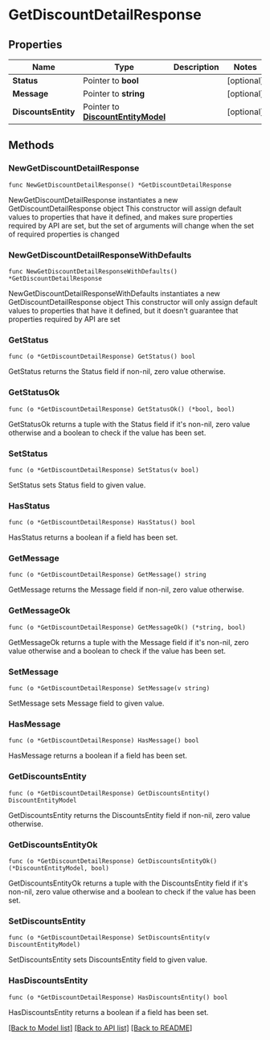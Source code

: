 # GetDiscountDetailResponse

## Properties

Name | Type | Description | Notes
------------ | ------------- | ------------- | -------------
**Status** | Pointer to **bool** |  | [optional] 
**Message** | Pointer to **string** |  | [optional] 
**DiscountsEntity** | Pointer to [**DiscountEntityModel**](DiscountEntityModel.md) |  | [optional] 

## Methods

### NewGetDiscountDetailResponse

`func NewGetDiscountDetailResponse() *GetDiscountDetailResponse`

NewGetDiscountDetailResponse instantiates a new GetDiscountDetailResponse object
This constructor will assign default values to properties that have it defined,
and makes sure properties required by API are set, but the set of arguments
will change when the set of required properties is changed

### NewGetDiscountDetailResponseWithDefaults

`func NewGetDiscountDetailResponseWithDefaults() *GetDiscountDetailResponse`

NewGetDiscountDetailResponseWithDefaults instantiates a new GetDiscountDetailResponse object
This constructor will only assign default values to properties that have it defined,
but it doesn't guarantee that properties required by API are set

### GetStatus

`func (o *GetDiscountDetailResponse) GetStatus() bool`

GetStatus returns the Status field if non-nil, zero value otherwise.

### GetStatusOk

`func (o *GetDiscountDetailResponse) GetStatusOk() (*bool, bool)`

GetStatusOk returns a tuple with the Status field if it's non-nil, zero value otherwise
and a boolean to check if the value has been set.

### SetStatus

`func (o *GetDiscountDetailResponse) SetStatus(v bool)`

SetStatus sets Status field to given value.

### HasStatus

`func (o *GetDiscountDetailResponse) HasStatus() bool`

HasStatus returns a boolean if a field has been set.

### GetMessage

`func (o *GetDiscountDetailResponse) GetMessage() string`

GetMessage returns the Message field if non-nil, zero value otherwise.

### GetMessageOk

`func (o *GetDiscountDetailResponse) GetMessageOk() (*string, bool)`

GetMessageOk returns a tuple with the Message field if it's non-nil, zero value otherwise
and a boolean to check if the value has been set.

### SetMessage

`func (o *GetDiscountDetailResponse) SetMessage(v string)`

SetMessage sets Message field to given value.

### HasMessage

`func (o *GetDiscountDetailResponse) HasMessage() bool`

HasMessage returns a boolean if a field has been set.

### GetDiscountsEntity

`func (o *GetDiscountDetailResponse) GetDiscountsEntity() DiscountEntityModel`

GetDiscountsEntity returns the DiscountsEntity field if non-nil, zero value otherwise.

### GetDiscountsEntityOk

`func (o *GetDiscountDetailResponse) GetDiscountsEntityOk() (*DiscountEntityModel, bool)`

GetDiscountsEntityOk returns a tuple with the DiscountsEntity field if it's non-nil, zero value otherwise
and a boolean to check if the value has been set.

### SetDiscountsEntity

`func (o *GetDiscountDetailResponse) SetDiscountsEntity(v DiscountEntityModel)`

SetDiscountsEntity sets DiscountsEntity field to given value.

### HasDiscountsEntity

`func (o *GetDiscountDetailResponse) HasDiscountsEntity() bool`

HasDiscountsEntity returns a boolean if a field has been set.


[[Back to Model list]](../README.md#documentation-for-models) [[Back to API list]](../README.md#documentation-for-api-endpoints) [[Back to README]](../README.md)


